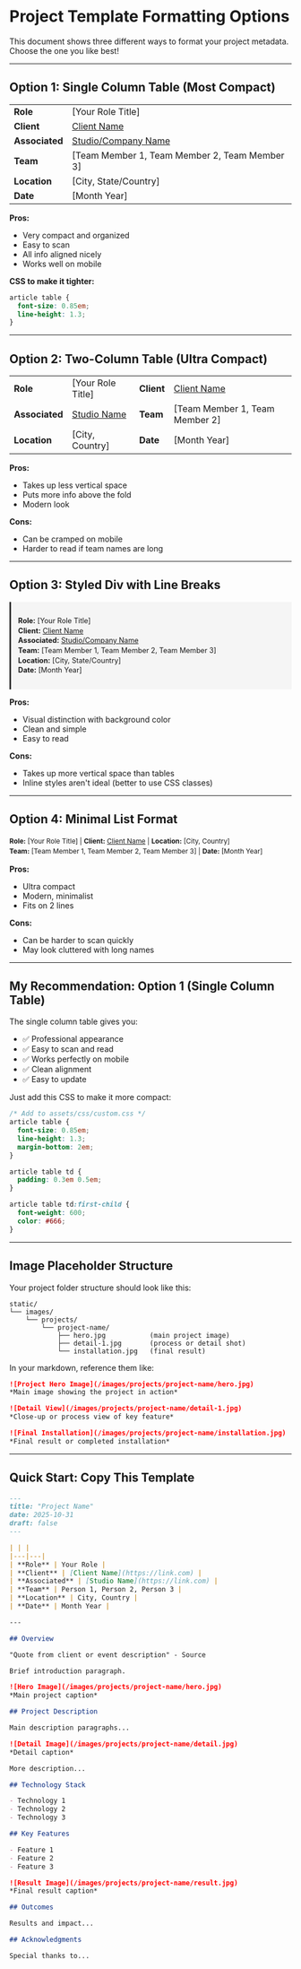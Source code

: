 # Project Template Formatting Options

This document shows three different ways to format your project metadata. Choose the one you like best!

---

## Option 1: Single Column Table (Most Compact)

| | |
|---|---|
| **Role** | [Your Role Title] |
| **Client** | [Client Name](https://clientwebsite.com) |
| **Associated** | [Studio/Company Name](https://studiowebsite.com) |
| **Team** | [Team Member 1, Team Member 2, Team Member 3] |
| **Location** | [City, State/Country] |
| **Date** | [Month Year] |

**Pros:**
- Very compact and organized
- Easy to scan
- All info aligned nicely
- Works well on mobile

**CSS to make it tighter:**
```css
article table {
  font-size: 0.85em;
  line-height: 1.3;
}
```

---

## Option 2: Two-Column Table (Ultra Compact)

| | | | |
|---|---|---|---|
| **Role** | [Your Role Title] | **Client** | [Client Name](https://clientwebsite.com) |
| **Associated** | [Studio Name](https://studiowebsite.com) | **Team** | [Team Member 1, Team Member 2] |
| **Location** | [City, Country] | **Date** | [Month Year] |

**Pros:**
- Takes up less vertical space
- Puts more info above the fold
- Modern look

**Cons:**
- Can be cramped on mobile
- Harder to read if team names are long

---

## Option 3: Styled Div with Line Breaks

<div style="font-size: 0.9em; line-height: 1.4; padding: 1em; background: #f5f5f5; border-left: 3px solid #333;">

**Role:** [Your Role Title]  
**Client:** [Client Name](https://clientwebsite.com)  
**Associated:** [Studio/Company Name](https://studiowebsite.com)  
**Team:** [Team Member 1, Team Member 2, Team Member 3]  
**Location:** [City, State/Country]  
**Date:** [Month Year]

</div>

**Pros:**
- Visual distinction with background color
- Clean and simple
- Easy to read

**Cons:**
- Takes up more vertical space than tables
- Inline styles aren't ideal (better to use CSS classes)

---

## Option 4: Minimal List Format

<div style="font-size: 0.85em; line-height: 1.5;">

**Role:** [Your Role Title] | **Client:** [Client Name](https://clientwebsite.com) | **Location:** [City, Country]  
**Team:** [Team Member 1, Team Member 2, Team Member 3] | **Date:** [Month Year]

</div>

**Pros:**
- Ultra compact
- Modern, minimalist
- Fits on 2 lines

**Cons:**
- Can be harder to scan quickly
- May look cluttered with long names

---

## My Recommendation: Option 1 (Single Column Table)

The single column table gives you:
- ✅ Professional appearance
- ✅ Easy to scan and read
- ✅ Works perfectly on mobile
- ✅ Clean alignment
- ✅ Easy to update

Just add this CSS to make it more compact:

```css
/* Add to assets/css/custom.css */
article table {
  font-size: 0.85em;
  line-height: 1.3;
  margin-bottom: 2em;
}

article table td {
  padding: 0.3em 0.5em;
}

article table td:first-child {
  font-weight: 600;
  color: #666;
}
```

---

## Image Placeholder Structure

Your project folder structure should look like this:

```
static/
└── images/
    └── projects/
        └── project-name/
            ├── hero.jpg           (main project image)
            ├── detail-1.jpg       (process or detail shot)
            └── installation.jpg   (final result)
```

In your markdown, reference them like:

```markdown
![Project Hero Image](/images/projects/project-name/hero.jpg)
*Main image showing the project in action*

![Detail View](/images/projects/project-name/detail-1.jpg)
*Close-up or process view of key feature*

![Final Installation](/images/projects/project-name/installation.jpg)
*Final result or completed installation*
```

---

## Quick Start: Copy This Template

```markdown
---
title: "Project Name"
date: 2025-10-31
draft: false
---

| | |
|---|---|
| **Role** | Your Role |
| **Client** | [Client Name](https://link.com) |
| **Associated** | [Studio Name](https://link.com) |
| **Team** | Person 1, Person 2, Person 3 |
| **Location** | City, Country |
| **Date** | Month Year |

---

## Overview

"Quote from client or event description" - Source

Brief introduction paragraph.

![Hero Image](/images/projects/project-name/hero.jpg)
*Main project caption*

## Project Description

Main description paragraphs...

![Detail Image](/images/projects/project-name/detail.jpg)
*Detail caption*

More description...

## Technology Stack

- Technology 1
- Technology 2
- Technology 3

## Key Features

- Feature 1
- Feature 2
- Feature 3

![Result Image](/images/projects/project-name/result.jpg)
*Final result caption*

## Outcomes

Results and impact...

## Acknowledgments

Special thanks to...
```
